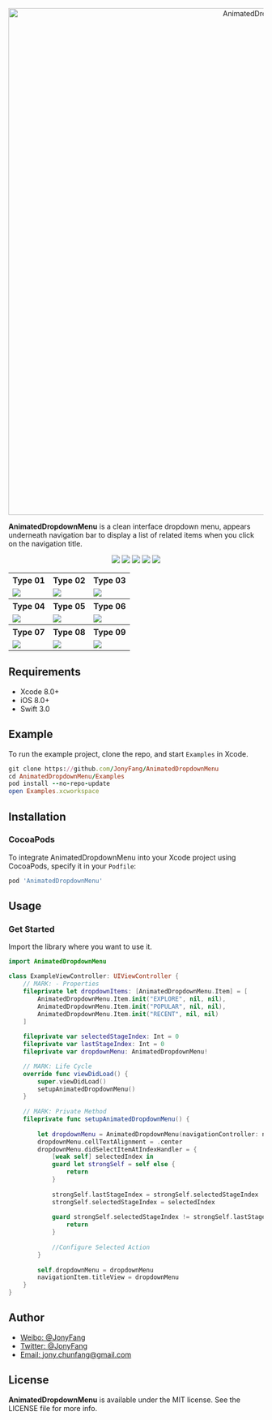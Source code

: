 <p align="center">
    <img src="https://dn-ynvsu4wa.qbox.me/16f7940346e6cfc5ddf9.png" alt="AnimatedDropdownMenu" title="AnimatedDropdownMenu" width="1000">
</p>

**AnimatedDropdownMenu** is a clean interface dropdown menu, appears underneath navigation bar to display a list of related items when you click on the navigation title.

<p align="center">
    <a href="https://cocoapods.org/pods/AnimatedDropdownMenu"><img src="https://img.shields.io/cocoapods/p/AnimatedDropdownMenu.svg?style=flat"></a>
    <a href="https://cocoapods.org/pods/AnimatedDropdownMenu"><img src="https://img.shields.io/badge/iOS-8.0%2B-blue.svg"></a>
    <a href="https://cocoapods.org/pods/AnimatedDropdownMenu"><img src="https://img.shields.io/badge/Swift-3.0%2B-orange.svg"></a>
    <a href="https://cocoapods.org/pods/AnimatedDropdownMenu"><img src="https://img.shields.io/cocoapods/v/AnimatedDropdownMenu.svg?style=flat"></a>
    <a href="http://mit-license.org"><img src="https://img.shields.io/cocoapods/l/AnimatedDropdownMenu.svg?style=flat"></a>
</p>


<p align="center">
    <table>
    <tr>
    <th>Type 01</th>
    <th>Type 02</th>
    <th>Type 03</th>
    </tr>
    <tr>
    <td><img src="https://dn-ynvsu4wa.qbox.me/85482a9232c248ab5aca.PNG"/></td>
    <td><img src="https://dn-ynvsu4wa.qbox.me/8767106baa384ee28bc3.PNG"/></td>
    <td><img src="https://dn-ynvsu4wa.qbox.me/bc46b32aacf22b459e63.PNG"/></td>
    </tr>
    <tr>
    <th>Type 04</th>
    <th>Type 05</th>
    <th>Type 06</th>
    </tr>
    <tr>
    <td><img src="https://dn-ynvsu4wa.qbox.me/4da2351118cda94556c3.PNG"/></td>
    <td><img src="https://dn-ynvsu4wa.qbox.me/fd8abea53051a404745b.PNG"/></td>
    <td><img src="https://dn-ynvsu4wa.qbox.me/951d3cf13599fd5cc307.PNG"/></td>
    </tr>
    <tr>
    <th>Type 07</th>
    <th>Type 08</th>
    <th>Type 09</th>
    </tr>
    <tr>
    <td><img src="https://dn-ynvsu4wa.qbox.me/772b9dfd1a1e554073b6.PNG"/></td>
    <td><img src="https://dn-ynvsu4wa.qbox.me/48835d39aae89b6c3212.PNG"/></td>
    <td><img src="https://dn-ynvsu4wa.qbox.me/76fa42336a0d3f7175d7.PNG"/></td>
    </tr>
    </table>
</p>

## Requirements

- Xcode 8.0+
- iOS 8.0+
- Swift 3.0

## Example

To run the example project, clone the repo, and start `Examples` in Xcode.

```ruby
git clone https://github.com/JonyFang/AnimatedDropdownMenu
cd AnimatedDropdownMenu/Examples
pod install --no-repo-update
open Examples.xcworkspace
```

## Installation

### CocoaPods

To integrate AnimatedDropdownMenu into your Xcode project using CocoaPods, specify it in your `Podfile`:

```ruby
pod 'AnimatedDropdownMenu'
```

## Usage

### Get Started

Import the library where you want to use it.

```swift
import AnimatedDropdownMenu

class ExampleViewController: UIViewController {
    // MARK: - Properties
    fileprivate let dropdownItems: [AnimatedDropdownMenu.Item] = [
        AnimatedDropdownMenu.Item.init("EXPLORE", nil, nil),
        AnimatedDropdownMenu.Item.init("POPULAR", nil, nil),
        AnimatedDropdownMenu.Item.init("RECENT", nil, nil)
    ]
    
    fileprivate var selectedStageIndex: Int = 0
    fileprivate var lastStageIndex: Int = 0
    fileprivate var dropdownMenu: AnimatedDropdownMenu!

    // MARK: Life Cycle
    override func viewDidLoad() {
        super.viewDidLoad()
        setupAnimatedDropdownMenu()
    }
    
    // MARK: Private Method
    fileprivate func setupAnimatedDropdownMenu() {
        
        let dropdownMenu = AnimatedDropdownMenu(navigationController: navigationController, containerView: view, selectedIndex: selectedStageIndex, items: dropdownItems)
        dropdownMenu.cellTextAlignment = .center
        dropdownMenu.didSelectItemAtIndexHandler = {
            [weak self] selectedIndex in
            guard let strongSelf = self else {
                return
            }
            
            strongSelf.lastStageIndex = strongSelf.selectedStageIndex
            strongSelf.selectedStageIndex = selectedIndex
            
            guard strongSelf.selectedStageIndex != strongSelf.lastStageIndex else {
                return
            }
            
            //Configure Selected Action
        }
        
        self.dropdownMenu = dropdownMenu
        navigationItem.titleView = dropdownMenu
    }
}
```

## Author

- [Weibo: @JonyFang](http://weibo.com/3034766044/profile?topnav=1&wvr=6)
- [Twitter: @JonyFang](https://twitter.com/jony_chunfang)
- [Email: jony.chunfang@gmail.com](mailto:jony.chunfang@gmail.com)

## License

**AnimatedDropdownMenu** is available under the MIT license. See the LICENSE file for more info.
